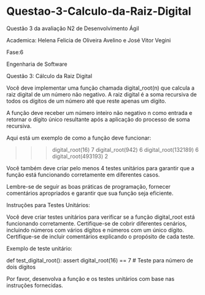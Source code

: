 # Questao-3-Calculo-da-Raiz-Digital
Questão 3 da avaliação N2 de Desenvolvimento Ágil

Academica: Helena Felicia de Oliveira Avelino e José Vitor Vegini

Fase:6

Engenharia de Software

Questão 3: Cálculo da Raiz Digital

Você deve implementar uma função chamada digital_root(n) que calcula a raiz digital de um número não negativo. A raiz digital é a soma recursiva de todos os dígitos de um número até que reste apenas um dígito.

A função deve receber um número inteiro não negativo n como entrada e retornar o dígito único resultante após a aplicação do processo de soma recursiva.

Aqui está um exemplo de como a função deve funcionar:

>>> digital_root(16)
7
>>> digital_root(942)
6
>>> digital_root(132189)
6
>>> digital_root(493193)
2
 

Você também deve criar pelo menos 4 testes unitários para garantir que a função está funcionando corretamente em diferentes casos.

Lembre-se de seguir as boas práticas de programação, fornecer comentários apropriados e garantir que sua função seja eficiente.

Instruções para Testes Unitários:

Você deve criar testes unitários para verificar se a função digital_root está funcionando corretamente. Certifique-se de cobrir diferentes cenários, incluindo números com vários dígitos e números com um único dígito. Certifique-se de incluir comentários explicando o propósito de cada teste.

Exemplo de teste unitário:

 

def test_digital_root():
    assert digital_root(16) == 7  # Teste para número de dois dígitos

 

Por favor, desenvolva a função e os testes unitários com base nas instruções fornecidas.  
